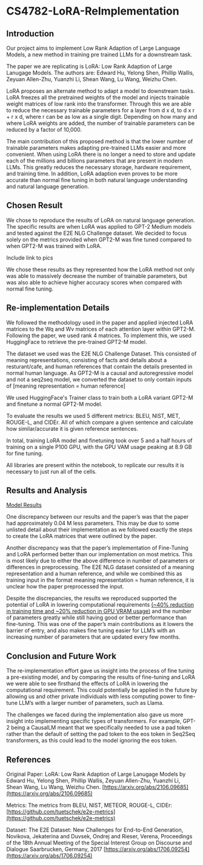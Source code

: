 # CS4782-LoRA-ReImplementation

## Introduction

Our project aims to implement Low Rank Adaption of Large Language Models, a new method in training pre trained LLMs for a downstream task. 

The paper we are replicating is LoRA: Low Rank Adaption of Large Lanugage Models. The authors are: Edward Hu, Yelong Shen, Phillip Wallis, Zeyuan Allen-Zhu, Yuanzhi Li, Shean Wang, Lu Wang, Weizhu Chen.

LoRA proposes an alternate method to adapt a model to downstream tasks. LoRA freezes all the pretrained weights of the model and injects trainable weight matrices of low rank into the transformer. Through this we are able to reduce the necessary trainable parameters for a layer from d x d, to d x r + r x d, where r can be as low as a single digit. Depending on how many and where LoRA weights are added, the number of trainable parameters can be reduced by a factor of 10,000.

The main contribution of this proposed method is that the lower number of trainable parameters makes adapting pre-trained LLMs easier and more convenient. When using LoRA there is no longer a need to store and update each of the millions and billions parameters that are present in modern LLMs. This greatly reduces the necessary storage, hardware requirement, and training time. In addition, LoRA adaption even proves to be more accurate than normal fine tuning in both natural language understanding and natural language generation.

## Chosen Result

We chose to reproduce the results of LoRA on natural language generation. The specific results are when LoRA was applied to GPT-2 Medium models and tested against the E2E NLG Challenge dataset. We decided to focus solely on the metrics provided when GPT2-M was fine tuned compared to when GPT2-M was trained with LoRA.

Include link to pics

We chose these results as they represented how the LoRA method not only was able to massively decrease the number of trainable parameters, but was also able to achieve higher accuracy scores when compared with normal fine tuning.

## Re-implementation Details

We followed the methodology used in the paper and applied injected LoRA matrices to the Wq and Wv matrices of each attention layer within GPT2-M. Following the paper, we used rank 4 matrices. To implement this, we used HuggingFace to retrieve the pre-trained GPT2-M model. 

The dataset we used was the E2E NLG Challenge Dataset. This consisted of meaning representations, consisting of facts and details about a resturant/cafe, and human references that contain the details presented in normal human language. As GPT2-M is a causal and autoregressive model and not a seq2seq model, we converted the dataset to only contain inputs of [meaning representation = human reference] 

We used HuggingFace's Trainer class to train both a LoRA variant GPT2-M and finetune a normal GPT2-M model. 

To evaluate the results we used 5 different metrics: BLEU, NIST, MET, ROUGE-L, and CIDEr. All of which compare a given sentence and calculate how similar/accurate it is given reference sentences.

In total, training LoRA model and finetuning took over 5 and a half hours of training on a single P100 GPU, with the GPU VAM usage peaking at 8.9 GB for fine tuning.

All libraries are present within the notebook, to replicate our results it is necessary to just run all of the cells.

## Results and Analysis

[Model Results](/results/model_results.PNG)

One discrepancy between our results and the paper’s was that the paper had approximately 0.04 M less parameters. This may be due to some unlisted detail about their implementation as we followed exactly the steps to create the LoRA matrices that were outlined by the paper.

Another discrepancy was that the paper’s implementation of Fine-Tuning and LoRA performed better than our implementation on most metrics. This is most likely due to either the above difference in number of parameters or differences in preprocessing. The E2E NLG dataset consisted of a meaning representation and a human reference, and while we combined this as training input in the format meaning representation = human reference, it is unclear how the paper preprocessed the input.

Despite the discrepancies, the results we reproduced supported the potential of LoRA in lowering computational requirements [(~40% reduction in training time and ~20% reduction in GPU VRAM usage)](results/model_runtime.PNG) and the number of parameters greatly while still having good or better performance than fine-tuning. This was one of the paper’s main contributions as it lowers the barrier of entry, and also makes fine tuning easier for LLM’s with an increasing number of parameters that are updated every few months.

## Conclusion and Future Work

The re-implementation effort gave us insight into the process of fine tuning a pre-existing model, and by comparing the results of fine-tuning and LoRA we were able to see firsthand the effects of LoRA in lowering the computational requirement. This could potentially be applied in the future by allowing us and other private individuals with less computing power to fine-tune LLM’s with a larger number of parameters, such as Llama.

The challenges we faced during the implementation also gave us more insight into implementing specific types of transformers. For example, GPT-2 being a CausalLM meant that we specifically needed to use a pad token rather than the default of setting the pad token to the eos token in Seq2Seq transformers, as this could lead to the model ignoring the eos token.

## References

Original Paper: LoRA: Low Rank Adaption of Large Lanugage Models by Edward Hu, Yelong Shen, Phillip Wallis, Zeyuan Allen-Zhu, Yuanzhi Li, Shean Wang, Lu Wang, Weizhu Chen. [https://arxiv.org/abs/2106.09685](https://arxiv.org/abs/2106.09685)

Metrics: The metrics from BLEU, NIST, METEOR, ROUGE-L, CIDEr: [https://github.com/tuetschek/e2e-metrics](https://github.com/tuetschek/e2e-metrics)

Dataset: 
  The E2E Dataset: New Challenges for End-to-End Generation,
  Novikova, Jekaterina and Duvsek, Ondrej and Rieser, Verena,
  Proceedings of the 18th Annual Meeting of the Special Interest Group on Discourse and Dialogue
  Saarbrucken, Germany, 2017
  [https://arxiv.org/abs/1706.09254](https://arxiv.org/abs/1706.09254)





